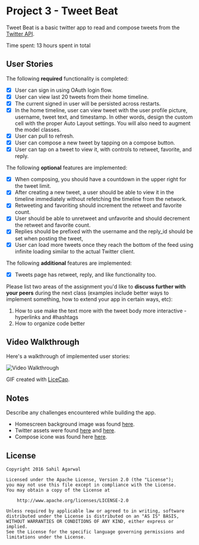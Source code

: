 # Project 3 - Tweet Beat

Tweet Beat is a basic twitter app to read and compose tweets from the [Twitter API](https://apps.twitter.com/).

Time spent: 13 hours spent in total

## User Stories

The following **required** functionality is completed:

- [x] User can sign in using OAuth login flow.
- [x] User can view last 20 tweets from their home timeline.
- [x] The current signed in user will be persisted across restarts.
- [x] In the home timeline, user can view tweet with the user profile picture, username, tweet text, and timestamp.  In other words, design the custom cell with the proper Auto Layout settings.  You will also need to augment the model classes.
- [x] User can pull to refresh.
- [x] User can compose a new tweet by tapping on a compose button.
- [x] User can tap on a tweet to view it, with controls to retweet, favorite, and reply.

The following **optional** features are implemented:

- [x] When composing, you should have a countdown in the upper right for the tweet limit.
- [x] After creating a new tweet, a user should be able to view it in the timeline immediately without refetching the timeline from the network.
- [x] Retweeting and favoriting should increment the retweet and favorite count.
- [x] User should be able to unretweet and unfavorite and should decrement the retweet and favorite count.
- [x] Replies should be prefixed with the username and the reply_id should be set when posting the tweet,
- [x] User can load more tweets once they reach the bottom of the feed using infinite loading similar to the actual Twitter client.

The following **additional** features are implemented:

- [x] Tweets page has retweet, reply, and like functionality too.

Please list two areas of the assignment you'd like to **discuss further with your peers** during the next class (examples include better ways to implement something, how to extend your app in certain ways, etc):

1. How to use make the text more with the tweet body more interactive - hyperlinks and #hashtags
2. How to organize code better

## Video Walkthrough

Here's a walkthrough of implemented user stories:

<img src='http://i.imgur.com/QzgmBLg.gif' title='Video Walkthrough' width='' alt='Video Walkthrough' />

GIF created with [LiceCap](http://www.cockos.com/licecap/).

## Notes

Describe any challenges encountered while building the app.
* Homescreen background image was found [here](http://www.araspot.com/wp-content/uploads/2015/09/san-francisco-california-wallpaper-photos-gallery-9aph750cpi.jpg).
* Twitter assets were found [here](https://brand.twitter.com/en.html) and [here](https://webcache.googleusercontent.com/search?q=cache:0V23ETjL0xIJ:https://dev.twitter.com/overview/general/image-resources+&cd=2&hl=en&ct=clnk&gl=us).
* Compose icone was found here [here](https://www.iconfinder.com/icons/897241/article_blog_blogging_compose_resolutions_sign_write_icon#size=128).

## License

    Copyright 2016 Sahil Agarwal

    Licensed under the Apache License, Version 2.0 (the "License");
    you may not use this file except in compliance with the License.
    You may obtain a copy of the License at

        http://www.apache.org/licenses/LICENSE-2.0

    Unless required by applicable law or agreed to in writing, software
    distributed under the License is distributed on an "AS IS" BASIS,
    WITHOUT WARRANTIES OR CONDITIONS OF ANY KIND, either express or implied.
    See the License for the specific language governing permissions and
    limitations under the License.